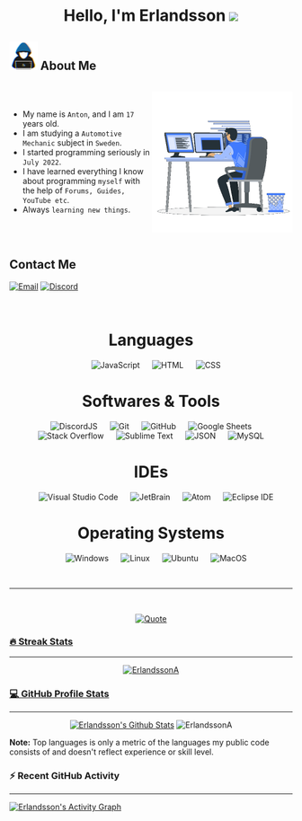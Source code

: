 <h1 align="center">Hello, I'm Erlandsson <img src="https://media.giphy.com/media/hvRJCLFzcasrR4ia7z/giphy.gif" width="35px"></h1>

## <picture><img src="https://github.com/ErlandssonA/ErlandssonA/blob/master/Images/about_me.gif?raw=true" width="50px"></picture> About Me

<br>

<picture>
  <img align="right" src="https://github.com/ErlandssonA/ErlandssonA/blob/master/Images/right_side.gif?raw=true" width="250px">
</picture>

<br>

- My name is `Anton`, and I am `17` years old.
- I am studying a `Automotive Mechanic` subject in `Sweden`.
- I started programming seriously in `July 2022`.
- I have learned everything I know about programming `myself` with the help of `Forums, Guides, YouTube etc`.
- Always `learning new things`.

<br>
<br>

<h2>Contact Me</h2>

<p align="left">
	<a href="mailto:antonpang05@gmail.com"><img src="https://img.shields.io/badge/Email-%23EA4335.svg?style=for-the-badge&logo=gmail&logoColor=white&color=red" alt="Email"/></a>
	<a href="https://discordapp.com/users/269573362127339520/"><img src="https://img.shields.io/badge/Discord-%23EA4335.svg?style=for-the-badge&logo=discord&logoColor=white&color=blue" alt="Discord"/></a>
</p>

<br>

<h1 align="center">Languages</h1>

<p align="center">
  &emsp; 
  <img alt="JavaScript" src="https://img.shields.io/badge/JavaScript%20-%232370ED.svg?style=for-the-badge&logo=javascript&logoColor=black&color=F7DF1E">
  &emsp;
   <img alt="HTML" src="https://img.shields.io/badge/HTML%20-%2314354C.svg?style=for-the-badge&logo=HTML5&logoColor=white&color=E34F26">
  &emsp;
   <img alt="CSS" src="https://img.shields.io/badge/CSS%20-%2314354C.svg?style=for-the-badge&logo=CSS3&logoColor=white&color=1572B6">
</p>

<h1 align="center">Softwares & Tools</h1>

<p align="center">
  &emsp;
    <img alt="DiscordJS" src="https://img.shields.io/badge/Discord.JS%20-%23F05033.svg?style=for-the-badge&logo=discord&logoColor=white&color=5865F2">
  &emsp;
    <img alt="Git" src="https://img.shields.io/badge/Git%20-%23F05033.svg?style=for-the-badge&logo=git&logoColor=white&color=F05032">
  &emsp;
    <img alt="GitHub" src="https://img.shields.io/badge/github-%23181717.svg?style=for-the-badge&logo=github&logoColor=white&color=181717">
  &emsp;
    <img alt="Google Sheets" src="https://img.shields.io/badge/Google%20Sheets%20-%2334A853.svg?style=for-the-badge&logo=google%20sheets&logoColor=white&color=34A853">
  &emsp;
    <img alt="Stack Overflow" src="https://img.shields.io/badge/-Stack%20Overflow-FE7A16?style=for-the-badge&logo=stack-overflow&logoColor=white&color=F58025">
  &emsp;
    <img alt="Sublime Text" src="https://img.shields.io/badge/Sublime%20Text-FE7A16?style=for-the-badge&logo=sublime-text&logoColor=white&color=FF9800">
  &emsp;
    <img alt="JSON" src="https://img.shields.io/badge/json-%23000000.svg?style=for-the-badge&logo=json&logoColor=white&color=000000">
  &emsp;
    <img alt="MySQL" src="https://img.shields.io/badge/mysql-%234479A1.svg?&style=for-the-badge&logo=mysql&logoColor=white&color=4479A1"/>
</p>

<h1 align="center">IDEs</h1>

<p align="center">
  &emsp;
    <img alt="Visual Studio Code" src="https://img.shields.io/badge/Visual%20Studio%20Code-0078d7.svg?style=for-the-badge&logo=visual-studio-code&logoColor=white&color=007ACC">
  &emsp;
    <img alt="JetBrain" src="https://img.shields.io/badge/jetbrains-%23000000.svg?style=for-the-badge&logo=jetbrains&logoColor=white&color=000000" />
  &emsp;
    <img alt="Atom" src="https://img.shields.io/badge/atom-%2366595C.svg?&style=for-the-badge&logo=atom&logoColor=white&color=66595C" />
  &emsp;
    <img alt="Eclipse IDE" src="https://img.shields.io/badge/eclipse%20ide-%232C2255.svg?&style=for-the-badge&logo=eclipse%20ide&logoColor=white&color=2C2255" />
</p>

<h1 align="center">Operating Systems</h1>

<p align="center">
  &emsp;
    <img alt="Windows" src="https://img.shields.io/badge/Windows-0078D6?style=for-the-badge&logo=windows&logoColor=white&color=0078D6">
  &emsp;
    <img alt="Linux" src="https://img.shields.io/badge/Linux-FCC624?style=for-the-badge&logo=linux&logoColor=black&color=FCC624">
  &emsp;
    <img alt="Ubuntu" src="https://img.shields.io/badge/Ubuntu-E95420?style=for-the-badge&logo=ubuntu&logoColor=white&color=E95420">
  &emsp;
    <img alt="MacOS" src="https://img.shields.io/badge/MacOS-%2335BF5C.svg?&style=for-the-badge&logo=apple&logoColor=white&color=000000" />
</p>

<br>

---

<br>

<p align = "center">
	<a href="https://github.com/piyushsuthar/github-readme-quotes"> <img alt = "Quote" src="https://quotes-github-readme.vercel.app/api?type=vertical&theme=tokyonight">
</p>

<h3>🔥 Streak Stats</h3>

---

<p align="center"><img src="https://github-readme-streak-stats.herokuapp.com/?user=ErlandssonA&theme=tokyonight_duo" alt="ErlandssonA" /></p>

<h3>💻 GitHub Profile Stats</h3>

---

<p align="center">
    <a href="https://github.com/anuraghazra/github-readme-stats">
	    <img alt="Erlandsson's Github Stats" src="https://github-readme-stats.vercel.app/api?username=ErlandssonA&show_icons=true&count_private=true&locale=en&theme=tokyonight&layout=compact" height="230px"/></a>
	  <img src="https://github-readme-stats.vercel.app/api/top-langs?username=ErlandssonA&langs_count=7&show_icons=true&locale=en&theme=tokyonight" alt="ErlandssonA" height="230px"/>
<br/>

<b>Note:</b> Top languages is only a metric of the languages my public code consists of and doesn't reflect experience or skill level.

  </p>

<h3>⚡ Recent GitHub Activity</h3>

---

<a href="https://github.com/ErlandssonA"><img alt="Erlandsson's Activity Graph" src="https://github-readme-activity-graph.cyclic.app/graph?username=ErlandssonA&custom_title=Erlandsson's%20Contribution%20Graph&theme=tokyo-night&area=true" /></a>

<br>
